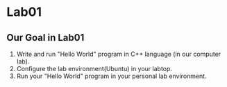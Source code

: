 # Lab01

## Our Goal in Lab01 

1.  Write and run "Hello World" program in C++ language (in our computer lab).
2.  Configure the lab environment(Ubuntu) in your labtop.
3.  Run your "Hello World" program in your personal lab environment.



